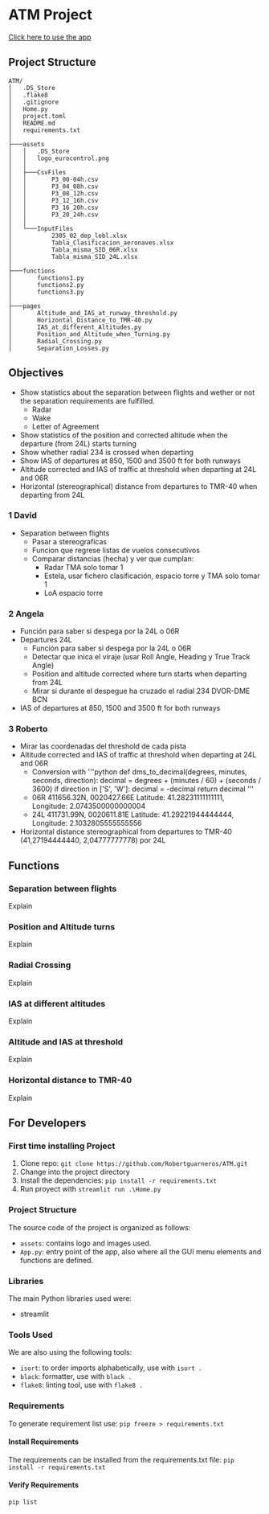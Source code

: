 # ATM Project
[Click here to use the app](https://atmproject.streamlit.app/)

## Project Structure
```
ATM/
│   .DS_Store
│   .flake8
│   .gitignore
│   Home.py
│   project.toml
│   README.md
│   requirements.txt
│   
├───assets
│   │   .DS_Store
│   │   logo_eurocontrol.png
│   │
│   ├───CsvFiles
│   │       P3_00-04h.csv
│   │       P3_04_08h.csv
│   │       P3_08_12h.csv
│   │       P3_12_16h.csv
│   │       P3_16_20h.csv
│   │       P3_20_24h.csv
│   │
│   └───InputFiles
│           2305_02_dep_lebl.xlsx
│           Tabla_Clasificacion_aeronaves.xlsx
│           Tabla_misma_SID_06R.xlsx
│           Tabla_misma_SID_24L.xlsx
│
├───functions
│       functions1.py
│       functions2.py
│       functions3.py
│
├───pages
│       Altitude_and_IAS_at_runway_threshold.py
│       Horizontal_Distance_to_TMR-40.py
│       IAS_at_different_Altitudes.py
│       Position_and_Altitude_when_Turning.py
│       Radial_Crossing.py
│       Separation_Losses.py
```

## Objectives

- Show statistics about the separation between flights and wether or not the separation requirements are fulfilled.
    - Radar
    - Wake
    - Letter of Agreement
- Show statistics of the position and corrected altitude when the departure (from 24L) starts turning
- Show whether radial 234 is crossed when departing 
- Show IAS of departures at 850, 1500 and 3500 ft for both runways
- Altitude corrected and IAS of traffic at threshold when departing at 24L and 06R
- Horizontal (stereographical) distance from departures to TMR-40 when departing from 24L

### 1 David
- Separation between flights
    - Pasar a stereograficas
    - Funcion que regrese listas de vuelos consecutivos
    - Comparar distancias (hecha) y ver que cumplan:
        - Radar TMA solo tomar 1
        - Estela, usar fichero clasificación, espacio torre y TMA solo tomar 1
        - LoA espacio torre

### 2 Angela
- Función para saber si despega por la 24L o 06R
- Departures 24L
    - Función para saber si despega por la 24L o 06R
    - Detectar que inica el viraje (usar Roll Angle, Heading y True Track Angle)
    - Position and altitude corrected where turn starts when departing from 24L
    - Mirar si durante el despegue ha cruzado el radial 234 DVOR-DME BCN
- IAS of departures at 850, 1500 and 3500 ft for both runways

### 3 Roberto 
- Mirar las coordenadas del threshold de cada pista
- Altitude corrected and IAS of traffic at threshold when departing at 24L and 06R
    - Conversion with 
'''python
def dms_to_decimal(degrees, minutes, seconds, direction):
    decimal = degrees + (minutes / 60) + (seconds / 3600)
    if direction in ['S', 'W']:
        decimal = -decimal
    return decimal
'''
    - 06R 411656.32N, 0020427.66E Latitude: 41.28231111111111, Longitude: 2.0743500000000004
    - 24L 411731.99N, 0020611.81E Latitude: 41.29221944444444, Longitude: 2.1032805555555556
- Horizontal distance stereographical from departures to TMR-40 (41,27194444440, 2,04777777778) por 24L

## Functions

### Separation between flights
Explain
### Position and Altitude turns
Explain
### Radial Crossing
Explain
### IAS at different altitudes
Explain
### Altitude and IAS at threshold
Explain
### Horizontal distance to TMR-40
Explain

## For Developers
### First time installing Project
1. Clone repo: `git clone https://github.com/Robertguarneros/ATM.git`
2. Change into the project directory 
3. Install the dependencies: `pip install -r requirements.txt`
4. Run proyect with `streamlit run .\Home.py`

### Project Structure

The source code of the project is organized as follows:

- `assets`: contains logo and images used.
- `App.py`: entry point of the app, also where all the GUI menu elements and functions are defined.
 
### Libraries
The main Python libraries used were:
- streamlit

### Tools Used

We are also using the following tools:
- `isort`: to order imports alphabetically, use with `isort .`
- `black`: formatter, use with `black .`
- `flake8`: linting tool, use with `flake8 .`


### Requirements
To generate requirement list use:
`pip freeze > requirements.txt`

#### Install Requirements

The requirements can be installed from the requirements.txt file:
`pip install -r requirements.txt`

#### Verify Requirements
`pip list`